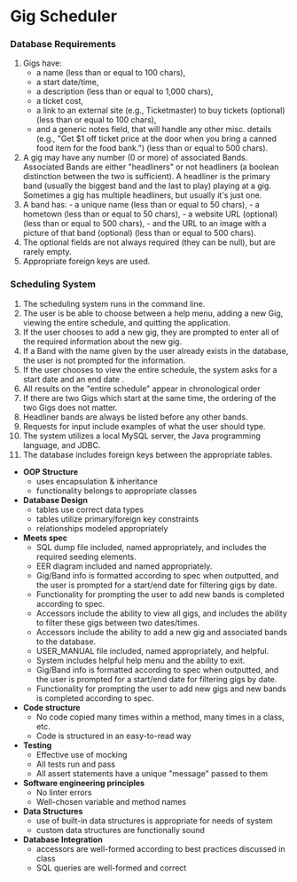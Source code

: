 # Gig Scheduler

### Database Requirements

1.  Gigs have:
    -   a name (less than or equal to 100 chars),
    -   a start date/time,
    -   a description (less than or equal to 1,000 chars),
    -   a ticket cost,
    -   a link to an external site (e.g., Ticketmaster) to buy tickets (optional) (less than or equal to 100 chars),
    -   and a generic notes field, that will handle any other misc. details (e.g., "Get $1 off ticket price at the door when you bring a canned food item for the food bank.") (less than or equal to 500 chars).
3.  A gig may have any number (0 or more) of associated Bands. Associated Bands are either "headliners" or not headliners (a boolean distinction between the two is sufficient). A headliner is the primary band (usually the biggest band and the last to play) playing at a gig. Sometimes a gig has multiple headliners, but usually it's just one.
4.  A band has:
    \- a unique name (less than or equal to 50 chars),
    \- a hometown (less than or equal to 50 chars),
    \- a website URL (optional) (less than or equal to 500 chars),
    \- and the URL to an image with a picture of that band (optional) (less than or equal to 500 chars).
5.  The optional fields are not always required (they can be null), but are rarely empty.
6.  Appropriate foreign keys are used.

### Scheduling System

1. The scheduling system runs in the command line.
2. The user is be able to choose between a help menu, adding a new Gig, viewing the entire schedule, and quitting the application.
3. If the user chooses to add a new gig, they are prompted to enter all of the required information about the new gig.
4. If a Band with the name given by the user already exists in the database, the user is not prompted for the information.
5. If the user chooses to view the entire schedule, the system asks for a start date and an end date .
6. All results on the "entire schedule" appear in chronological order
7. If there are two Gigs which start at the same time, the ordering of the two Gigs does not matter.
8. Headliner bands are always be listed before any other bands.
9. Requests for input include examples of what the user should type.
10. The system utilizes a local MySQL server, the Java programming language, and JDBC.
11. The database includes foreign keys between the appropriate tables.

-   **OOP Structure**
    -   uses encapsulation & inheritance
    -   functionality belongs to appropriate classes
-   **Database Design**
    -   tables use correct data types
    -   tables utilize primary/foreign key constraints
    -   relationships modeled appropriately
-   **Meets spec**
    -   SQL dump file included, named appropriately, and includes the required seeding elements.
    -   EER diagram included and named appropriately.
    -   Gig/Band info is formatted according to spec when outputted, and the user is prompted for a start/end date for filtering gigs by date.
    -   Functionality for prompting the user to add new bands is completed according to spec.
    -   Accessors include the ability to view all gigs, and includes the ability to filter these gigs between two dates/times.
    -   Accessors include the ability to add a new gig and associated bands to the database.
    -   USER_MANUAL file included, named appropriately, and helpful.
    -   System includes helpful help menu and the ability to exit.
    -   Gig/Band info is formatted according to spec when outputted, and the user is prompted for a start/end date for filtering gigs by date.
    -   Functionality for prompting the user to add new gigs and new bands is completed according to spec.
-   **Code structure**
    -   No code copied many times within a method, many times in a class, etc.
    -   Code is structured in an easy-to-read way
-   **Testing**
    -   Effective use of mocking
    -   All tests run and pass
    -   All assert statements have a unique "message" passed to them
-   **Software engineering principles**
    -   No linter errors
    -   Well-chosen variable and method names
-   **Data Structures**
    -   use of built-in data structures is appropriate for needs of system
    -   custom data structures are functionally sound
-   **Database Integration**
    -   accessors are well-formed according to best practices discussed in class
    -   SQL queries are well-formed and correct
